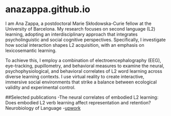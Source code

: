 # anazappa.github.io

I am Ana Zappa, a postdoctoral Marie Skłodowska-Curie fellow at the University of Barcelona. My research focuses on second language (L2) learning, adopting an interdisciplinary approach that integrates psycholinguistic and social cognitive perspectives. Specifically, I investigate how social interaction shapes L2 acquisition, with an emphasis on lexicosemantic learning.

To achieve this, I employ a combination of electroencephalography (EEG), eye-tracking, pupillometry, and behavioral measures to examine the neural, psychophysiological, and behavioral correlates of L2 word learning across diverse learning contexts. I use virtual reality to create interactive, immersive social environments that strike a balance between ecological validity and experimental control.

##Selected publications
-The neural correlates of embodied L2 learning: Does embodied L2 verb learning affect representation and retention? Neurobiology of Language 
-[upwork](https://direct.mit.edu/nol/article/5/2/360/118965/The-Neural-Correlates-of-Embodied-L2-Learning-Does)
